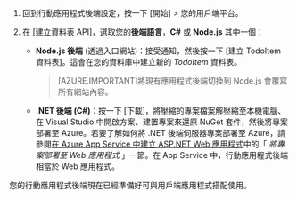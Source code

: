 
1. 回到行動應用程式後端設定，按一下 [開始] > 您的用戶端平台。 

2. 在 [建立資料表 API]，選取您的**後端語言**，**C#** 或 **Node.js** 其中一個：

	+ **Node.js 後端** (透過入口網站)：接受通知，然後按一下 [建立 TodoItem 資料表]。這會在您的資料庫中建立新的 *TodoItem* 資料表。
	 
		>[AZURE.IMPORTANT]將現有應用程式後端切換到 Node.js 會覆寫所有網站內容。

	+ **.NET 後端 (C#)**：按一下 [下載]，將壓縮的專案檔案解壓縮至本機電腦、在 Visual Studio 中開啟方案、建置專案來還原 NuGet 套件，然後將專案部署至 Azure。若要了解如何將 .NET 後端伺服器專案部署至 Azure，請參閱[在 Azure App Service 中建立 ASP.NET Web 應用程式](../articles/app-service-web/web-sites-dotnet-get-started.md#deploy-the-project-to-the-web-app)中的「 *將專案部署至 Web 應用程式* 」一節。在 App Service 中，行動應用程式後端相當於 Web 應用程式。
	 
您的行動應用程式後端現在已經準備好可與用戶端應用程式搭配使用。

<!---HONumber=AcomDC_1210_2015-->